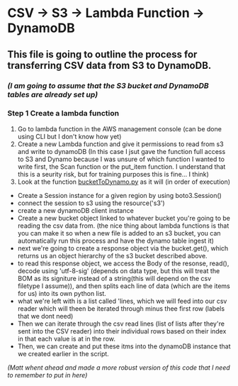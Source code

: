 # CSV -> S3 -> Lambda Function -> DynamoDB

## This file is going to outline the process for transferring CSV data from S3 to DynamoDB.
### *(I am going to assume that the S3 bucket and DynamoDB tables are already set up)*

### **Step 1 Create a lambda function** 
 1. Go to lambda function in the AWS management console (can be done using CLI but I don't know how yet)
 2. Create a new Lambda function and give it permissions to read from s3 and write to dynamoDB (In this case I jsut gave the function full access to S3 and Dynamo because I was unsure of which function I wanted to write first, the Scan function or the put_item function. I understand that this is a seurity risk, but for training purposes this is fine... I think)
 3. Look at the function [bucketToDynamo.py](bucketToDynamo.py) as it will (in order of execution)
  - Create a Session instance for a given region by using boto3.Session() 
  - connect the session to s3 using the resource('s3')
  - create a new dynamoDB client instance 
  - Create a new bucket object linked to whatever bucket you're going to be reading the csv data from. (the nice thing about lambda functions is that you can make it so when a new file is added to an s3 bucket, you can automatically run this process and have the dynamo table ingest it)
  - next we're going to create a response object via the bucket.get(), which returns us an object hierarchy of the s3 bucket described above.
  - to read this response object, we access the Body of the resonse, read(), decode using 'utf-8-sig' (depends on data type, but this will treat the BOM as its signiture instead of a string(this will depend on the csv filetype I assume)), and then splits each line of data (which are the items for us) into its own python list.
  - what we're left with is a list called 'lines, which we will feed into our csv reader which will theen be iterated through minus thee first row (labels that we dont need)
  - Then we can iterate through the csv read lines (list of lists after they're sent into the CSV reader) into their individual rows based on their index in that each value is at in the row. 
  - Then, we can create and put these itms into the dynamoDB instance that we created earlier in the script.

  *(Matt whent ahead and made a more robust version of this code that I need to remember to put in here)*

